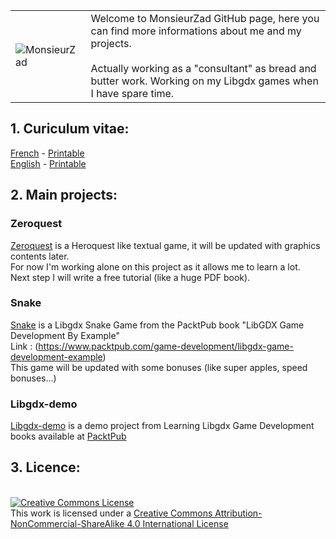 <link rel="stylesheet" href="../font-awesome/css/font-awesome.min.css">
<link rel="stylesheet" href="../UI-Flag-master/flag.css">

<meta charset="UTF-8">

|   | |
| ------------- | ------------- |
| ![MonsieurZad](../images/zadwarf.png) | Welcome to MonsieurZad GitHub page, here you can find more informations about me and my projects. <br /><br /> Actually working as a "consultant" as bread and butter work. Working on my Libgdx games when I have spare time.  |

## 1. Curiculum vitae: 

[French](../resume_fr.html) [<i class="flag france"></i>](../resume/resume_fr.html) - [Printable](../resume/resume_fr.md)
<br />
[English](../resume_en.html) [<i class="flag united kingdom"></i>](../resume/resume_en.html) - [Printable](../resume/resume_en.md)

## 2. Main projects:

### Zeroquest
[Zeroquest](https://github.com/MonsieurZad/Zeroquest) is a
Heroquest like textual game, it will be updated with graphics contents later. <br />
For now I'm working alone on this project as it allows me to learn a lot. <br />
Next step I will write a free tutorial (like a huge PDF book).<br />

### Snake
[Snake](https://github.com/MonsieurZad/Snake) is a Libgdx Snake Game from the PacktPub book "LibGDX Game Development By Example"
<br />Link : (https://www.packtpub.com/game-development/libgdx-game-development-example) <br />
This game will be updated with some bonuses (like super apples, speed bonuses...)

### Libgdx-demo
[Libgdx-demo](https://github.com/MonsieurZad/Libgdx-demo) is a demo project from Learning Libgdx Game Development books available at [PacktPub](https://www.packtpub.com/)

## 3. Licence:
<br />
<a rel="license" href="http://creativecommons.org/licenses/by-nc-sa/4.0/"><img alt="Creative Commons License" style="border-width:0" src="https://i.creativecommons.org/l/by-nc-sa/4.0/88x31.png" /></a><br />This work is licensed under a <a rel="license" href="http://creativecommons.org/licenses/by-nc-sa/4.0/">Creative Commons Attribution-NonCommercial-ShareAlike 4.0 International License</a>
